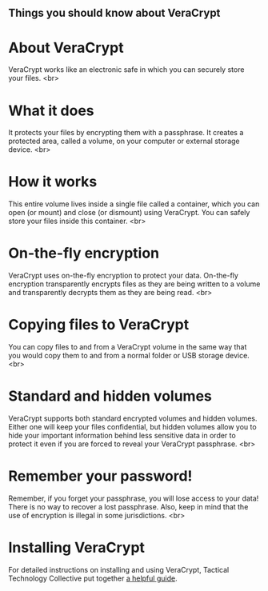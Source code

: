 
## Things you should know about VeraCrypt

# About VeraCrypt
VeraCrypt works like an electronic safe in which you can securely store your files.
&lt;br&gt;
# What it does
It protects your files by encrypting them with a passphrase. It creates a protected area, called a volume, on your computer or external storage device.
&lt;br&gt;
# How it works
This entire volume lives inside a single file called a container, which you can open (or mount) and close (or dismount) using VeraCrypt. You can safely store your files inside this container.
&lt;br&gt;
# On-the-fly encryption
VeraCrypt uses on-the-fly encryption to protect your data. On-the-fly encryption transparently encrypts files as they are being written to a volume and transparently decrypts them as they are being read.
&lt;br&gt;
# Copying files to VeraCrypt
You can copy files to and from a VeraCrypt volume in the same way that you would copy them to and from a normal folder or USB storage device.
&lt;br&gt;
# Standard and hidden volumes
VeraCrypt supports both standard encrypted volumes and hidden volumes. Either one will keep your files confidential, but hidden volumes allow you to hide your important information behind less sensitive data in order to protect it even if you are forced to reveal your VeraCrypt passphrase.
&lt;br&gt;
# Remember your password!
Remember, if you forget your passphrase, you will lose access to your data! There is no way to recover a lost passphrase. Also, keep in mind that the use of encryption is illegal in some jurisdictions.
&lt;br&gt;
# Installing VeraCrypt
For detailed instructions on installing and using VeraCrypt, Tactical Technology Collective put together [a helpful guide](https://securityinabox.org/en/guide/veracrypt-new/windows).
